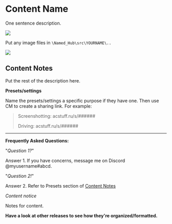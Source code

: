 # Content Name
One sentence description.

![](example_screenshot.png)

Put any image files in `\Named_Hub\src\YOURNAME\..`

![](example_screenshot.png)

## Content Notes
Put the rest of the description here.

**Presets/settings** 

Name the presets/settings a specific purpose if they have one. Then use CM to create a sharing link. For example:

> Screenshotting: acstuff.ru/s/######
>
> Driving: acstuff.ru/s/######

___
**Frequently Asked Questions:**

"*Question 1?*"

Answer 1. If you have concerns, message me on Discord @myusername#abcd.

"*Question 2!*"

Answer 2. Refer to Presets section of [Content Notes](##content-notes "Look at how GitHub links headings in URL bar")

*Content notice*

Notes for content.

**Have a look at other releases to see how they're organized/formatted.**